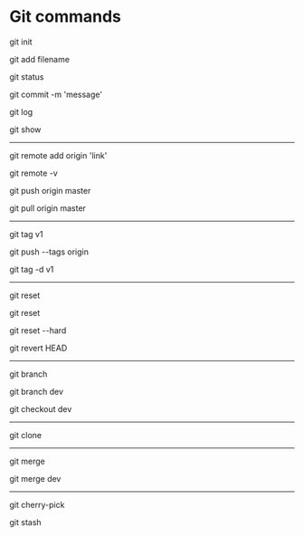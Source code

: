 # Git commands

git init

git add filename

git status

git commit -m 'message'

git log

git show

-----------------------

git remote add origin 'link'

git remote -v

git push origin master

git pull origin master

------------------------

git tag v1

git push --tags origin 

git tag -d v1

-----------------------

git reset 

git reset <commitID>

git reset --hard <CommitID>

git revert HEAD

-----------------------

git branch

git branch dev

git checkout dev

-----------------------

git clone

-----------------------

git merge

git merge dev

------------------------

git cherry-pick

git stash


